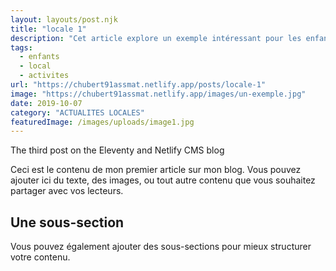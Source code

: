```yaml
---
layout: layouts/post.njk
title: "locale 1"
description: "Cet article explore un exemple intéressant pour les enfants."
tags: 
  - enfants
  - local
  - activites
url: "https://chubert91assmat.netlify.app/posts/locale-1"
image: "https://chubert91assmat.netlify.app/images/un-exemple.jpg"
date: 2019-10-07
category: "ACTUALITES LOCALES"
featuredImage: /images/uploads/image1.jpg
---
```



The third post on the Eleventy and Netlify CMS blog

Ceci est le contenu de mon premier article sur mon blog. Vous pouvez ajouter ici du texte, des images, ou tout autre contenu que vous souhaitez partager avec vos lecteurs.

## Une sous-section

Vous pouvez également ajouter des sous-sections pour mieux structurer votre contenu.
